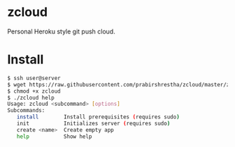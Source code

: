 # zcloud

Personal Heroku style git push cloud.

# Install

```bash
$ ssh user@server
$ wget https://raw.githubusercontent.com/prabirshrestha/zcloud/master/zcloud
$ chmod +x zcloud
$ ./zcloud help
Usage: zcloud <subcommand> [options]
Subcommands:
   install        Install prerequisites (requires sudo)
   init           Initializes server (requires sudo)
   create <name>  Create empty app
   help           Show help
```
